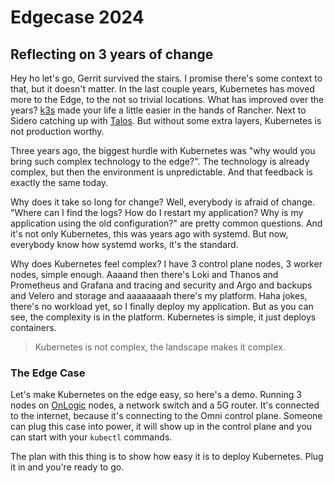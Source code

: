 # Edgecase 2024

## Reflecting on 3 years of change

Hey ho let's go, Gerrit survived the stairs. I promise there's some context to that, but it doesn't matter. 
In the last couple years, Kubernetes has moved more to the Edge, to the not so trivial locations. What has improved
over the years? [k3s](https://k3s.io/) made your life a little easier in the hands of Rancher. Next to Sidero catching
up with [Talos](https://www.talos.dev/). But without some extra layers, Kubernetes is not production worthy. 

Three years ago, the biggest hurdle with Kubernetes was "why would you bring such complex technology to the edge?".
The technology is already complex, but then the environment is unpredictable. And that feedback is exactly the same today.

Why does it take so long for change? Well, everybody is afraid of change. "Where can I find the logs? How do I restart my application?
Why is my application using the old configuration?" are pretty common questions. And it's not only Kubernetes, this was
years ago with systemd. But now, everybody know how systemd works, it's the standard.

Why does Kubernetes feel complex? I have 3 control plane nodes, 3 worker nodes, simple enough. Aaaand then there's Loki and
Thanos and Prometheus and Grafana and tracing and security and Argo and backups and Velero and storage and aaaaaaaah there's my
platform. Haha jokes, there's no workload yet, so I finally deploy my application. But as you can see, the complexity is in the 
platform. Kubernetes is simple, it just deploys containers.

> Kubernetes is not complex, the landscape makes it complex.

### The Edge Case

Let's make Kubernetes on the edge easy, so here's a demo. Running 3 nodes on [OnLogic](https://www.onlogic.com/store/computers/) nodes,
a network switch and a 5G router. It's connected to the internet, because it's connecting to the Omni control plane. Someone can plug
this case into power, it will show up in the control plane and you can start with your `kubectl` commands.

The plan with this thing is to show how easy it is to deploy Kubernetes. Plug it in and you're ready to go.

